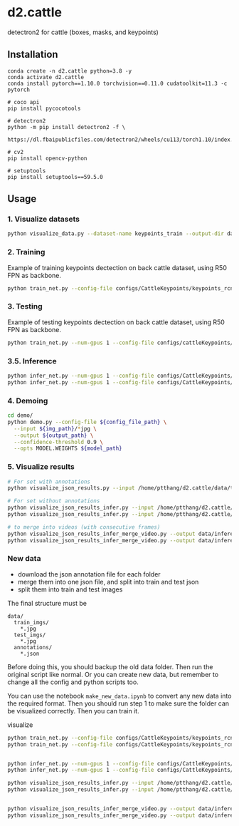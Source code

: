 # d2.cattle
detectron2 for cattle (boxes, masks, and keypoints)

## Installation
```
conda create -n d2.cattle python=3.8 -y
conda activate d2.cattle 
conda install pytorch==1.10.0 torchvision==0.11.0 cudatoolkit=11.3 -c pytorch

# coco api
pip install pycocotools

# detectron2
python -m pip install detectron2 -f \
  https://dl.fbaipublicfiles.com/detectron2/wheels/cu113/torch1.10/index.html

# cv2
pip install opencv-python

# setuptools
pip install setuptools==59.5.0
```

## Usage
### 1. Visualize datasets
```bash
python visualize_data.py --dataset-name keypoints_train --output-dir data/outtest/viz_back_kp_test/ --source annotation 
```
### 2. Training
Example of training keypoints dectection on back cattle dataset, using R50 FPN as backbone.
```bash
python train_net.py --config-file configs/CattleKeypoints/keypoints_rcnn_R_50_FPN.yaml
```

### 3. Testing
Example of testing keypoints dectection on back cattle dataset, using R50 FPN as backbone.
```bash
python train_net.py --num-gpus 1 --config-file configs/cattleKeypoints/keypoints_rcnn_R_50_FPN.yaml --eval-only MODEL.WEIGHTS data/train_outputs/test/model_final.pth OUTPUT_DIR data/train_outputs/test/ 
```

### 3.5. Inference
```bash
python infer_net.py --num-gpus 1 --config-file configs/CattleKeypoints/keypoints_rcnn_R_50_FPN.yaml  MODEL.WEIGHTS data/train_outputs/test/model_final.pth OUTPUT_DIR data/train_outputs/test/   DATASETS.TEST "('keypoints_test_infer',)"
python infer_net.py --num-gpus 1 --config-file configs/CattleKeypoints/keypoints_rcnn_R_50_FPN.yaml  MODEL.WEIGHTS data/train_outputs/test/model_final.pth OUTPUT_DIR data/train_outputs/train/   DATASETS.TEST "('keypoints_train',)"

```


### 4. Demoing
```bash
cd demo/
python demo.py --config-file ${config_file_path} \
  --input ${img_path}/*jpg \
  --output ${output_path} \
  --confidence-threshold 0.9 \
  --opts MODEL.WEIGHTS ${model_path}
```

### 5. Visualize results
```bash
# For set with annotations
python visualize_json_results.py --input /home/ptthang/d2.cattle/data/train_outputs/test/inference/coco_instances_results.json --output data/inference/vis --dataset keypoints_test

# For set without annotations
python visualize_json_results_infer.py --input /home/ptthang/d2.cattle/data/train_outputs/test/inference/coco_instances_results.json --output data/inference/vis_test --dataset keypoints_test_infer
python visualize_json_results_infer.py --input /home/ptthang/d2.cattle/data/train_outputs/train/inference/coco_instances_results.json --output data/inference/vis_train --dataset keypoints_train

# to merge into videos (with consecutive frames)
python visualize_json_results_infer_merge_video.py --output data/inference/vis_test
python visualize_json_results_infer_merge_video.py --output data/inference/vis_train
```


### New data
- download the json annotation file for each folder
- merge them into one json file, and split into train and test json
- split them into train and test images

The final structure must be
```
data/
  train_imgs/
    *.jpg
  test_imgs/
    *.jpg
  annotations/
    *.json
```
Before doing this, you should backup the old data folder. Then run the original script like normal. Or you can create new data, but remember to change all the config and python scripts too. 

You can use the notebook `make_new_data.ipynb` to convert any new data into the required format.
Then you should run step 1 to make sure the folder can be visualized correctly.
Then you can train it.

visualize
```bash
python train_net.py --config-file configs/CattleKeypoints/keypoints_rcnn_R_50_FPN.yaml
python train_net.py --config-file configs/CattleKeypoints/keypoints_rcnn_R_50_FPN_withaligned.yaml


python infer_net.py --num-gpus 1 --config-file configs/CattleKeypoints/keypoints_rcnn_R_50_FPN_withaligned.yaml  MODEL.WEIGHTS data/train_outputs/test/model_final.pth OUTPUT_DIR data/train_outputs/test/   DATASETS.TEST "('keypoints_test_infer',)"
python infer_net.py --num-gpus 1 --config-file configs/CattleKeypoints/keypoints_rcnn_R_50_FPN_withaligned.yaml  MODEL.WEIGHTS data/train_outputs/test/model_final.pth OUTPUT_DIR data/train_outputs/train/   DATASETS.TEST "('keypoints_train',)"

python visualize_json_results_infer.py --input /home/ptthang/d2.cattle/data/train_outputs/test/inference/coco_instances_results.json --output data/inference3/vis_test --dataset keypoints_test_infer
python visualize_json_results_infer.py --input /home/ptthang/d2.cattle/data/train_outputs/train/inference/coco_instances_results.json --output data/inference3/vis_train --dataset keypoints_train


python visualize_json_results_infer_merge_video.py --output data/inference2/vis_test
python visualize_json_results_infer_merge_video.py --output data/inference3/vis_test

```
